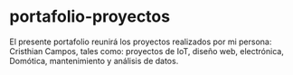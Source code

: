 # portafolio-proyectos
El presente portafolio reunirá los proyectos realizados por mi persona: Cristhian Campos, tales como: proyectos de IoT, diseño web, electrónica, Domótica, mantenimiento y análisis de datos.

